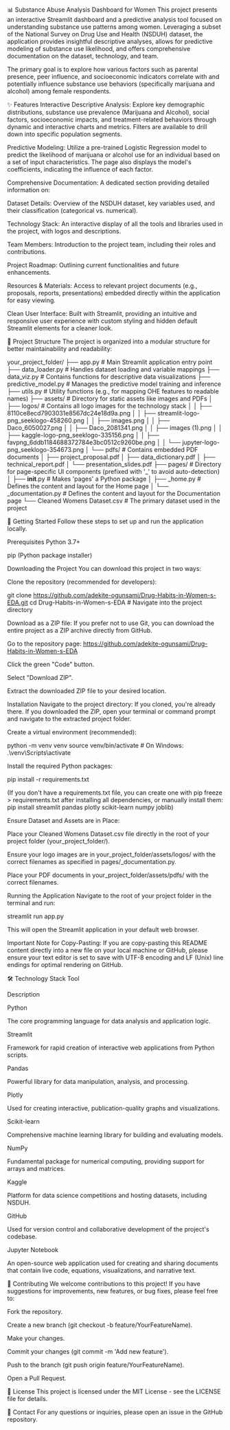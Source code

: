 📊 Substance Abuse Analysis Dashboard for Women
This project presents an interactive Streamlit dashboard and a predictive analysis tool focused on understanding substance use patterns among women. Leveraging a subset of the National Survey on Drug Use and Health (NSDUH) dataset, the application provides insightful descriptive analyses, allows for predictive modeling of substance use likelihood, and offers comprehensive documentation on the dataset, technology, and team.

The primary goal is to explore how various factors such as parental presence, peer influence, and socioeconomic indicators correlate with and potentially influence substance use behaviors (specifically marijuana and alcohol) among female respondents.

✨ Features
Interactive Descriptive Analysis: Explore key demographic distributions, substance use prevalence (Marijuana and Alcohol), social factors, socioeconomic impacts, and treatment-related behaviors through dynamic and interactive charts and metrics. Filters are available to drill down into specific population segments.

Predictive Modeling: Utilize a pre-trained Logistic Regression model to predict the likelihood of marijuana or alcohol use for an individual based on a set of input characteristics. The page also displays the model's coefficients, indicating the influence of each factor.

Comprehensive Documentation: A dedicated section providing detailed information on:

Dataset Details: Overview of the NSDUH dataset, key variables used, and their classification (categorical vs. numerical).

Technology Stack: An interactive display of all the tools and libraries used in the project, with logos and descriptions.

Team Members: Introduction to the project team, including their roles and contributions.

Project Roadmap: Outlining current functionalities and future enhancements.

Resources & Materials: Access to relevant project documents (e.g., proposals, reports, presentations) embedded directly within the application for easy viewing.

Clean User Interface: Built with Streamlit, providing an intuitive and responsive user experience with custom styling and hidden default Streamlit elements for a cleaner look.

📁 Project Structure
The project is organized into a modular structure for better maintainability and readability:

your_project_folder/
├── app.py                      # Main Streamlit application entry point
├── data_loader.py              # Handles dataset loading and variable mappings
├── data_viz.py                 # Contains functions for descriptive data visualizations
├── predictive_model.py         # Manages the predictive model training and inference
├── utils.py                    # Utility functions (e.g., for mapping OHE features to readable names)
├── assets/                     # Directory for static assets like images and PDFs
│   ├── logos/                  # Contains all logo images for the technology stack
│   │   ├── 8110ce8ecd7903031e8567dc24e18d9a.png
│   │   ├── streamlit-logo-png_seeklogo-458260.png
│   │   ├── images.png
│   │   ├── Daco_6050027.png
│   │   ├── Daco_2081341.png
│   │   ├── images (1).png
│   │   ├── kaggle-logo-png_seeklogo-335156.png
│   │   ├── favpng_6ddb1184688372784e3bc0512c9260be.png
│   │   └── jupyter-logo-png_seeklogo-354673.png
│   └── pdfs/                   # Contains embedded PDF documents
│       ├── project_proposal.pdf
│       ├── data_dictionary.pdf
│       ├── technical_report.pdf
│       └── presentation_slides.pdf
├── pages/                      # Directory for page-specific UI components (prefixed with '_' to avoid auto-detection)
│   ├── __init__.py             # Makes 'pages' a Python package
│   ├── _home.py                # Defines the content and layout for the Home page
│   └── _documentation.py       # Defines the content and layout for the Documentation page
└── Cleaned Womens Dataset.csv  # The primary dataset used in the project

🚀 Getting Started
Follow these steps to set up and run the application locally.

Prerequisites
Python 3.7+

pip (Python package installer)

Downloading the Project
You can download this project in two ways:

Clone the repository (recommended for developers):

git clone https://github.com/adekite-ogunsami/Drug-Habits-in-Women-s-EDA.git
cd Drug-Habits-in-Women-s-EDA # Navigate into the project directory

Download as a ZIP file:
If you prefer not to use Git, you can download the entire project as a ZIP archive directly from GitHub.

Go to the repository page: https://github.com/adekite-ogunsami/Drug-Habits-in-Women-s-EDA

Click the green "Code" button.

Select "Download ZIP".

Extract the downloaded ZIP file to your desired location.

Installation
Navigate to the project directory:
If you cloned, you're already there. If you downloaded the ZIP, open your terminal or command prompt and navigate to the extracted project folder.

Create a virtual environment (recommended):

python -m venv venv
source venv/bin/activate  # On Windows: .\venv\Scripts\activate

Install the required Python packages:

pip install -r requirements.txt

(If you don't have a requirements.txt file, you can create one with pip freeze > requirements.txt after installing all dependencies, or manually install them: pip install streamlit pandas plotly scikit-learn numpy joblib)

Ensure Dataset and Assets are in Place:

Place your Cleaned Womens Dataset.csv file directly in the root of your project folder (your_project_folder/).

Ensure your logo images are in your_project_folder/assets/logos/ with the correct filenames as specified in pages/_documentation.py.

Place your PDF documents in your_project_folder/assets/pdfs/ with the correct filenames.

Running the Application
Navigate to the root of your project folder in the terminal and run:

streamlit run app.py

This will open the Streamlit application in your default web browser.

Important Note for Copy-Pasting: If you are copy-pasting this README content directly into a new file on your local machine or GitHub, please ensure your text editor is set to save with UTF-8 encoding and LF (Unix) line endings for optimal rendering on GitHub.

🛠️ Technology Stack
Tool

Description

Python

The core programming language for data analysis and application logic.

Streamlit

Framework for rapid creation of interactive web applications from Python scripts.

Pandas

Powerful library for data manipulation, analysis, and processing.

Plotly

Used for creating interactive, publication-quality graphs and visualizations.

Scikit-learn

Comprehensive machine learning library for building and evaluating models.

NumPy

Fundamental package for numerical computing, providing support for arrays and matrices.

Kaggle

Platform for data science competitions and hosting datasets, including NSDUH.

GitHub

Used for version control and collaborative development of the project's codebase.

Jupyter Notebook

An open-source web application used for creating and sharing documents that contain live code, equations, visualizations, and narrative text.

🤝 Contributing
We welcome contributions to this project! If you have suggestions for improvements, new features, or bug fixes, please feel free to:

Fork the repository.

Create a new branch (git checkout -b feature/YourFeatureName).

Make your changes.

Commit your changes (git commit -m 'Add new feature').

Push to the branch (git push origin feature/YourFeatureName).

Open a Pull Request.

📄 License
This project is licensed under the MIT License - see the LICENSE file for details.

📧 Contact
For any questions or inquiries, please open an issue in the GitHub repository.